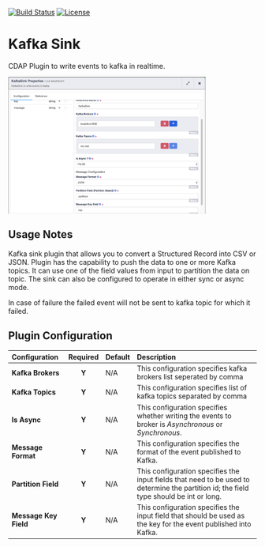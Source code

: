 [![Build Status](https://travis-ci.org/hydrator/kafka-sink.svg?branch=master)](https://travis-ci.org/hydrator/kafka-sink) [![License](https://img.shields.io/badge/License-Apache%202.0-blue.svg)](https://opensource.org/licenses/Apache-2.0)

Kafka Sink
==========

CDAP Plugin to write events to kafka in realtime. 

<img align="center" src="plugin-config.png"  width="400" alt="plugin configuration" />


Usage Notes
-----------

Kafka sink plugin that allows you to convert a Structured Record into CSV or JSON.
Plugin has the capability to push the data to one or more Kafka topics. It can
use one of the field values from input to partition the data on topic. The sink
can also be configured to operate in either sync or async mode. 

In case of failure the failed event will not be sent to kafka topic for which it failed. 

Plugin Configuration
---------------------

| Configuration | Required | Default | Description |
| :------------ | :------: | :----- | :---------- |
| **Kafka Brokers** | **Y** | N/A | This configuration specifies kafka brokers list seperated by comma |
| **Kafka Topics** | **Y** | N/A | This configuration specifies list of kafka topics separated by comma |
| **Is Async** | **Y** | N/A | This configuration specifies whether writing the events to broker is *Asynchronous* or *Synchronous*.  |
| **Message Format** | **Y** | N/A | This configuration specifies the format of the event published to Kafka. |
| **Partition Field** | **Y** | N/A | This configuration specifies the input fields that need to be used to determine the partition id; the field type should be int or long. |
| **Message Key Field** | **Y** | N/A | This configuration specifies the input field that should be used as the key for the event published into Kafka. |
